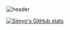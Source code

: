 ![header](https://capsule-render.vercel.app/api?type=wave&color=timeGradient&height=300&section=header&text=HyojuSim&fontSize=90)

[![Simyo's GitHub stats](https://github-readme-stats.vercel.app/api?username=simyoju&title_color=000000)](https://github.com/Simyo/github-readme-stats)
